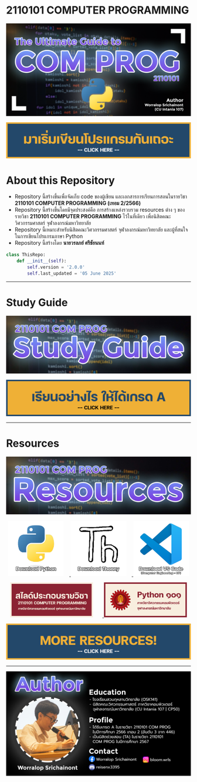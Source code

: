 # 2110101 COMPUTER PROGRAMMING

![00-com-prog.png](/Z99-OTHERS/00-main/00-com-prog.png)

![00a-get-started](/Z99-OTHERS/00-main/00a-get-started.png)

# About this Repository

-   Repository นี้สร้างขึ้นเพื่อจัดเก็บ code ของผู้เขียน
    และเอกสารการเรียนการสอนในรายวิชา **2110101 COMPUTER PROGRAMMING (เทอม
    2/2566)**
-   Repository นี้สร้างขึ้นโดยมีจุดประสงค์คือ การสร้างแหล่งรวบรวม resources ต่าง
    ๆ ของรายวิชา **2110101 COMPUTER PROGRAMMING** ไว้ในที่เดียว
    เพื่อนิสิตคณะวิศวกรรมศาสตร์ จุฬาลงกรณ์มหาวิทยาลัย
-   Repository นี้เหมาะสำหรับนิสิตคณะวิศวกรรมศาสตร์ จุฬาลงกรณ์มหาวิทยาลัย
    และผู้ที่สนใจในการเขียนโปรแกรมภาษา Python
-   Repository นี้สร้างโดย **นายวรลภย์ ศรีชัยนนท์**

```python
class ThisRepo:
    def __init__(self):
        self.version = '2.0.0'
        self.last_updated = '05 June 2025'
```

---

# Study Guide

![01-study-guide.png](/Z99-OTHERS/00-main/01-study-guide.png)

[![01a-grf.png](/Z99-OTHERS/00-main/01a-grf.png)](https://drive.google.com/file/d/1MobiIMdO5ejGxo801d9RZENZJnBddpBg/view?usp=drive_link)

---

# Resources

![02-resources.png](/Z99-OTHERS/00-main/02-resources.png)

<p align="center">
  <a href="https://www.python.org/downloads/">
    <img src="Z99-OTHERS/00-main/02a-python.png" style="width:30%; margin-right:3%;">
  </a>
  <a href="https://thonny.org/">
    <img src="Z99-OTHERS/00-main/02b-thonny.png" style="width:30%; margin-right:3%;">
  </a>
  <a href="https://code.visualstudio.com/">
    <img src="Z99-OTHERS/00-main/02c-vscode.png" style="width:30%;">
  </a>
</p>

<p align="center">
  <a href="/SM-Study-Materials/02-COM-PROG-Slides/00-COM-PROG-All-Slides.pdf">
    <img src="Z99-OTHERS/00-main/02d-slides.png" style="width:45%; margin-right:5%;">
  </a>
  <a href="https://www.cp.eng.chula.ac.th/~somchai/python101/">
    <img src="Z99-OTHERS/00-main/02e-python-101.png" style="width:45%;">
  </a>
</p>

[![02f-more-resources.png](/Z99-OTHERS/00-main/02f-more-resources.png)]()

---

![03-author.png](/Z99-OTHERS/00-main/03-author.png)

